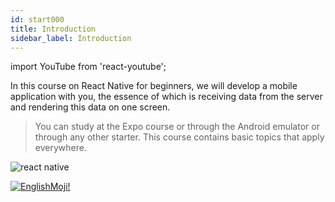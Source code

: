 ```yaml
---
id: start000
title: Introduction
sidebar_label: Introduction
---
```



import YouTube from 'react-youtube';

In this course on React Native for beginners, we will develop a mobile application with you, the essence of which is receiving data from the server and rendering this data on one screen.

<YouTube videoId='tz_pOxQFcdo' />

> You can study at the Expo course or through the Android emulator or through any other starter. This course contains basic topics that apply everywhere.

![react native](https://miro.medium.com/max/2000/1*eIYvYBkRv83m42yxn8Ljwg.gif)

[![EnglishMoji!](/img/logo/englishmoji.png)](https://apps.apple.com/kz/app/englishmoji/id6450254885)
